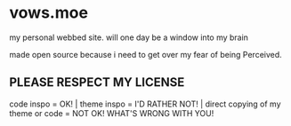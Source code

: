 # vows.moe
my personal webbed site. will one day be a window into my brain

made open source because i need to get over my fear of being Perceived.


## PLEASE RESPECT MY LICENSE
code inspo = OK! | theme inspo = I'D RATHER NOT! | direct copying of my theme or code = NOT OK! WHAT'S WRONG WITH YOU!
